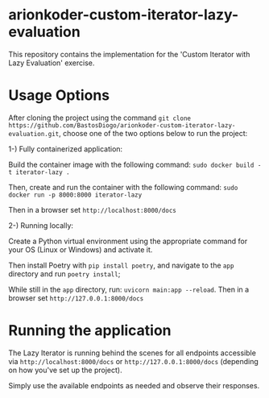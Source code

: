 # arionkoder-custom-iterator-lazy-evaluation
This repository contains the implementation for the 'Custom Iterator with Lazy Evaluation' exercise.

# Usage Options
After cloning the project using the command `git clone https://github.com/BastosDiogo/arionkoder-custom-iterator-lazy-evaluation.git`,  choose one of the two options below to run the project:

1-) Fully containerized application:

Build the container image with the following command: `sudo docker build -t iterator-lazy .`

Then, create and run the container with the following command: `sudo docker run -p 8000:8000 iterator-lazy`

Then in a browser set `http://localhost:8000/docs`

2-) Running locally:

Create a Python virtual environment using the appropriate command for your OS (Linux or Windows) and activate it.

Then install Poetry with `pip install poetry`, and navigate to the `app` directory and run `poetry install`;

While still in the `app` directory, run: `uvicorn main:app --reload`. Then in a browser set `http://127.0.0.1:8000/docs`

# Running the application

The Lazy Iterator is running behind the scenes for all endpoints accessible via `http://localhost:8000/docs` or `http://127.0.0.1:8000/docs` (depending on how you've set up the project). 

Simply use the available endpoints as needed and observe their responses.
